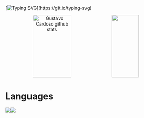 [![Typing SVG](https://readme-typing-svg.herokuapp.com/?color=0000FF&size=35&center=true&vCenter=true&width=1000&lines=HELLO,+MY+NAME+is+Gustavo;I+study+Computer+Science+at+UFRGS;Be+Welcome!)](https://git.io/typing-svg) 

<div align="center">  
  <img width="49%" height="195px" src="https://github-readme-stats.vercel.app/api?username=TsugCx&theme=transparent" alt="Gustavo Cardoso github stats"/> 
  
  <img width="41%" height="195px" src="https://github-readme-stats.vercel.app/api/top-langs/?username=TsugCx&hide=html&layout=compact&theme=transparent" />
</div>

# Languages
<img src="https://img.shields.io/badge/Java-ED8B00?style=for-the-badge&logo=java&logoColor=white" /><img src="https://img.shields.io/badge/C-00599C?style=for-the-badge&logo=c&logoColor=white" /> 


